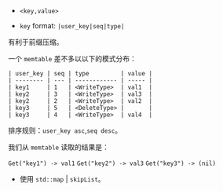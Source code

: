 
* `<key,value>` 

* `key` format:
`|user_key|seq|type|`

有利于前缀压缩。

一个  `memtable` 差不多以以下的模式分布：
```
| user_key | seq | type         | value |
| -------- | --- | ------------ | ----- |
| key1     | 1   | <WriteType>  | val1  |
| key2     | 3   | <WriteType>  | val3  |
| key2     | 2   | <WriteType>  | val2  |
| key3     | 5   | <DeleteType> |       |
| key3     | 4   | <WriteType>  | val4  |

```

排序规则：`user_key asc`,`seq desc`。

我们从 `memtable` 读取的结果是：

`Get("key1") -> val1`
`Get("key2") -> val3`
`Get("key3") -> (nil)`


* 使用 `std::map` | `skipList`。

